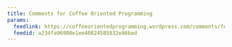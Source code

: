 ```yaml
---
title: Comments for Coffee Oriented Programming
params:
  feedlink: https://coffeeorientedprogramming.wordpress.com/comments/feed/
  feedid: a234fa96980e1ee40824585832e86bad
---
```

